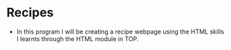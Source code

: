 # Recipes

- In this program I will be creating a recipe webpage using the HTML skills I learnts through the HTML module in TOP.